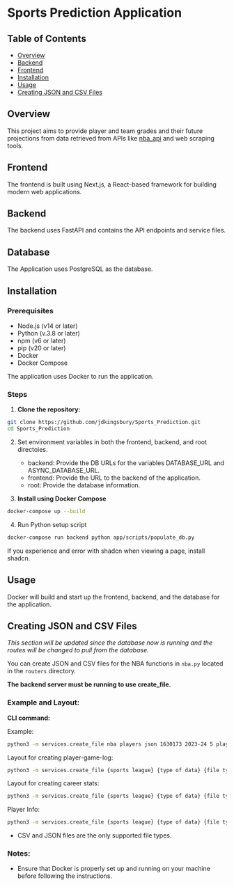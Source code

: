 # Sports Prediction Application

## Table of Contents

- [Overview](#overview)
- [Backend](#backend)
- [Frontend](#frontend)
- [Installation](#installation)
- [Usage](#usage)
- [Creating JSON and CSV Files](#creating-json-and-csv-files)

## Overview

This project aims to provide player and team grades and their future projections from data retrieved from APIs like [nba_api](https://github.com/swar/nba_api/tree/master) and web scraping tools.

## Frontend

The frontend is built using Next.js, a React-based framework for building modern web applications.

## Backend

The backend uses FastAPI and contains the API endpoints and service files.

## Database

The Application uses PostgreSQL as the database.

## Installation

### Prerequisites

- Node.js (v14 or later)
- Python (v.3.8 or later)
- npm (v6 or later)
- pip (v20 or later)
- Docker
- Docker Compose

The application uses Docker to run the application.

### Steps

1. **Clone the repository:**

```sh
git clone https://github.com/jdkingsbury/Sports_Prediction.git
cd Sports_Prediction
```

2. Set environment variables in both the frontend, backend, and root directoies.
    - backend: Provide the DB URLs for the variables DATABASE_URL and ASYNC_DATABASE_URL.
    - frontend: Provide the URL to the backend of the application.
    - root: Provide the database information.

3. **Install using Docker Compose**

```sh
docker-compose up --build
```

4. Run Python setup script

```sh
docker-compose run backend python app/scripts/populate_db.py
```

If you experience and error with shadcn when viewing a page, install shadcn.

## Usage

Docker will build and start up the frontend, backend, and the database for the application.

## Creating JSON and CSV Files

_This section will be updated since the database now is running and the routes will be changed to pull from the database._

You can create JSON and CSV files for the NBA functions in `nba.py` located in the `routers` directory.

**The backend server must be running to use create_file.**

### Example and Layout:

**CLI command:**

Example:

```bash
python3 -m services.create_file nba players json 1630173 2023-24 5 player-game-log
```

Layout for creating player-game-log:

```bash
python3 -m services.create_file {sports league} {type of data} {file type} {person ID} {Season Year} {Games} {function_name}
```

Layout for creating career stats:

```bash
python3 -m services.create_file {sports league} {type of data} {file type} {person ID} {function_name}
```

Player Info:

```bash
python3 -m services.create_file {sports league} {type of data} {file type} {person ID} {function_name}
```

- CSV and JSON files are the only supported file types.

### Notes:

- Ensure that Docker is properly set up and running on your machine before following the instructions.
